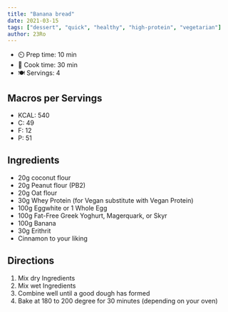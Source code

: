 ```yaml
---
title: "Banana bread"
date: 2021-03-15
tags: ["dessert", "quick", "healthy", "high-protein", "vegetarian"]
author: 23Ro
---
```


- ⏲️ Prep time: 10 min
- 🍳 Cook time: 30 min
- 🍽️ Servings: 4

## Macros per Servings

- KCAL: 540
- C: 49
- F: 12
- P: 51

## Ingredients

- 20g coconut flour
- 20g Peanut flour (PB2)
- 20g Oat flour
- 30g Whey Protein (for Vegan substitute with Vegan Protein)
- 100g Eggwhite or 1 Whole Egg
- 100g Fat-Free Greek Yoghurt, Magerquark, or Skyr
- 100g Banana
- 30g Erithrit
- Cinnamon to your liking

## Directions

1. Mix dry Ingredients
2. Mix wet Ingredients
3. Combine well until a good dough has formed
4. Bake at 180 to 200 degree for 30 minutes (depending on your oven)
